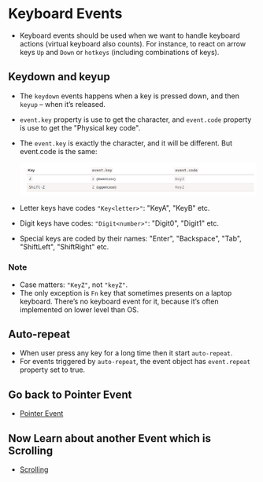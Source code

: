 # Keyboard Events

- Keyboard events should be used when we want to handle keyboard actions (virtual keyboard also counts). For instance, to react on arrow keys `Up` and `Down` or `hotkeys` (including combinations of keys).

## Keydown and keyup

- The `keydown` events happens when a key is pressed down, and then `keyup` – when it’s released.
- `event.key` property is use to get the character, and `event.code` property is use to get the "Physical key code".
- The `event.key` is exactly the character, and it will be different. But event.code is the same:

  ![Keyboard .key and .code](./keyboard%20key%20&%20code.png)

- Letter keys have codes `"Key<letter>"`: "KeyA", "KeyB" etc.
- Digit keys have codes: `"Digit<number>"`: "Digit0", "Digit1" etc.
- Special keys are coded by their names: "Enter", "Backspace", "Tab", "ShiftLeft", "ShiftRight" etc.

### Note

- Case matters: `"KeyZ"`, not `"keyZ"`.
- The only exception is `Fn` key that sometimes presents on a laptop keyboard. There’s no keyboard event for it, because it’s often implemented on lower level than OS.

## Auto-repeat

- When user press any key for a long time then it start `auto-repeat`.
- For events triggered by `auto-repeat`, the event object has `event.repeat` property set to true.

## Go back to Pointer Event

- [Pointer Event](./04%20Pointer%20Event.md)

## Now Learn about another Event which is Scrolling

- [Scrolling](./06%20Scrolling.md)